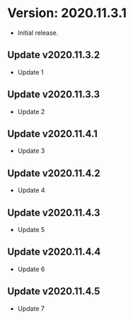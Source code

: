 # Version: 2020.11.3.1
- Initial release.

## Update v2020.11.3.2
- Update 1

## Update v2020.11.3.3
- Update 2

## Update v2020.11.4.1
- Update 3

## Update v2020.11.4.2
- Update 4

## Update v2020.11.4.3
- Update 5

## Update v2020.11.4.4
- Update 6

## Update v2020.11.4.5
- Update 7
